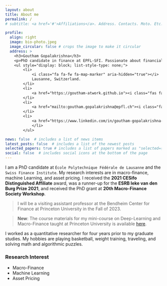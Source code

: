 ```yaml
---
layout: about
title: About me
permalink: /
# subtitle: <a href='#'>Affiliations</a>. Address. Contacts. Moto. Etc.

profile:
  align: right
  image: bio-photo.jpeg
  image_circular: false # crops the image to make it circular
  address: >
    <h3>Goutham Gopalakrishna</h3>
    <p>PhD candidate in finance at EPFL-SFI. Passionate about financial economics and applications of machine learning in finance.</p>
    <ul style="display: block; list-style-type: none;">
        <li>
            <i class="fa fa-fw fa-map-marker" aria-hidden="true"></i>
            Lausanne, Switzerland.
        </li>
        <li>
            <a href="https://goutham-atwork.github.io"><i class="fas fa-fw fa-link" aria-hidden="true"></i> Website</a>
        </li>
        <li>
            <a href="mailto:goutham.gopalakrishna@epfl.ch"><i class="fas fa-fw fa-envelope" aria-hidden="true"></i> Email</a>
        </li>
        <li>
            <a href="https://www.linkedin.com/in/goutham-gopalakrishna-595b7432"><i class="fab fa-fw fa-linkedin" aria-hidden="true"></i> LinkedIn</a></li><li><a href="https://github.com/goutham-fin"><i class="fab fa-fw fa-github" aria-hidden="true"></i> Github</a>
            </li>
        </ul>

news: false  # includes a list of news items
latest_posts: false  # includes a list of the newest posts
selected_papers: true # includes a list of papers marked as "selected={true}"
social: false  # includes social icons at the bottom of the page
---
```


I am a PhD candidate at `École Polytechnique Fédérale de Lausanne` and the `Swiss Finance Institute`. My research interests are in macro-finance, machine Learning, and asset pricing. I received the **2021 CESifo Distinguished Affiliate** award, was a runner-up for the **ESRB Ieke van den Burg Prize 2021**, and received the PhD grant at **20th Macro-Finance Society Workshop**.

> I will be a visiting assistant professor at the Bendheim Center for Finance at Princeton University in the Fall of 2023.

> **New**: The course materials for my mini-course on Deep-Learning and Macro-Finance taught at Princeton University is available [here](https://bcf.princeton.edu/events/mini-lecture-deep-learning-and-macrofinance/).

I worked as a quantitative researcher for four years prior to my graduate studies. My hobbies are playing basketball, weight training, traveling, and solving math and algorithmic puzzles.

### Research Interest
* Macro-Finance
* Machine Learning
* Asset Pricing
